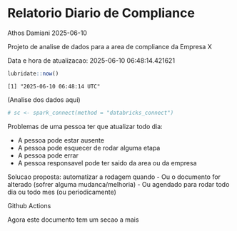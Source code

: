 # Relatorio Diario de Compliance
Athos Damiani
2025-06-10

Projeto de analise de dados para a area de compliance da Empresa X

Data e hora de atualizacao: 2025-06-10 06:48:14.421621

``` r
lubridate::now()
```

    [1] "2025-06-10 06:48:14 UTC"

(Analise dos dados aqui)

``` r
# sc <- spark_connect(method = "databricks_connect")
```

Problemas de uma pessoa ter que atualizar todo dia:

-   A pessoa pode estar ausente
-   A pessoa pode esquecer de rodar alguma etapa
-   A pessoa pode errar
-   A pessoa responsavel pode ter saido da area ou da empresa

Solucao proposta: automatizar a rodagem quando - Ou o documento for
alterado (sofrer alguma mudanca/melhoria) - Ou agendado para rodar todo
dia ou todo mes (ou periodicamente)

Github Actions

Agora este documento tem um secao a mais
